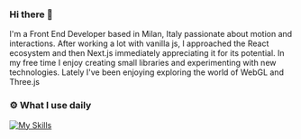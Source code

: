 ### Hi there 👋

I'm a Front End Developer based in Milan, Italy passionate about motion and interactions. After working a lot with vanilla js, I approached the React ecosystem and then Next.js immediately appreciating it for its potential. In my free time I enjoy creating small libraries and experimenting with new technologies. Lately I've been enjoying exploring the world of WebGL and Three.js

### ⚙️ What I use daily
[![My Skills](https://skillicons.dev/icons?i=js,react,nextjs,html,pug,css,sass,git)](https://skillicons.dev)
